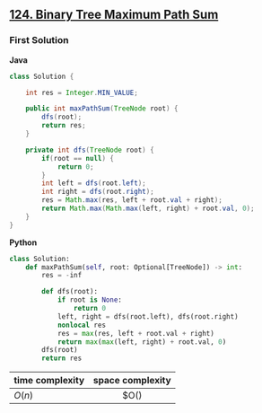 ## [124. Binary Tree Maximum Path Sum](https://leetcode.cn/problems/binary-tree-maximum-path-sum/)

### First Solution
**Java**
```java
class Solution {

    int res = Integer.MIN_VALUE;

    public int maxPathSum(TreeNode root) {
        dfs(root);
        return res;
    }

    private int dfs(TreeNode root) {
        if(root == null) {
            return 0;
        }
        int left = dfs(root.left);
        int right = dfs(root.right);
        res = Math.max(res, left + root.val + right);
        return Math.max(Math.max(left, right) + root.val, 0);
    }
}
```
**Python**
```python
class Solution:
    def maxPathSum(self, root: Optional[TreeNode]) -> int:
        res = -inf

        def dfs(root):
            if root is None:
                return 0
            left, right = dfs(root.left), dfs(root.right)
            nonlocal res
            res = max(res, left + root.val + right)
            return max(max(left, right) + root.val, 0)
        dfs(root)
        return res
```

|time complexity|space complexity|
|:-|:-:|
|$O(n)$|$O()|